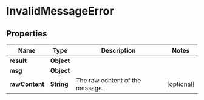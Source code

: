 

# InvalidMessageError


## Properties

Name | Type | Description | Notes
------------ | ------------- | ------------- | -------------
**result** | **Object** |  | 
**msg** | **Object** |  | 
**rawContent** | **String** | The raw content of the message.  |  [optional]



